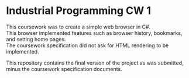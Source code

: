 # Industrial Programming CW 1

This coursework was to create a simple web browser in C#.  
This browser implemented features such as browser history, bookmarks, and setting home pages.  
The coursework specification did not ask for HTML rendering to be implemented.  

This repository contains the final version of the project as was submitted, minus the coursework specification documents.